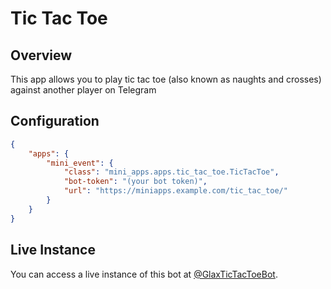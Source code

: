 Tic Tac Toe
===========

## Overview

This app allows you to play tic tac toe (also known as naughts and crosses) against another player on Telegram

## Configuration

```json
{
    "apps": {
        "mini_event": {
            "class": "mini_apps.apps.tic_tac_toe.TicTacToe",
            "bot-token": "(your bot token)",
            "url": "https://miniapps.example.com/tic_tac_toe/"
        }
    }
}
```

## Live Instance

You can access a live instance of this bot at [@GlaxTicTacToeBot](https://t.me/GlaxTicTacToeBot).
